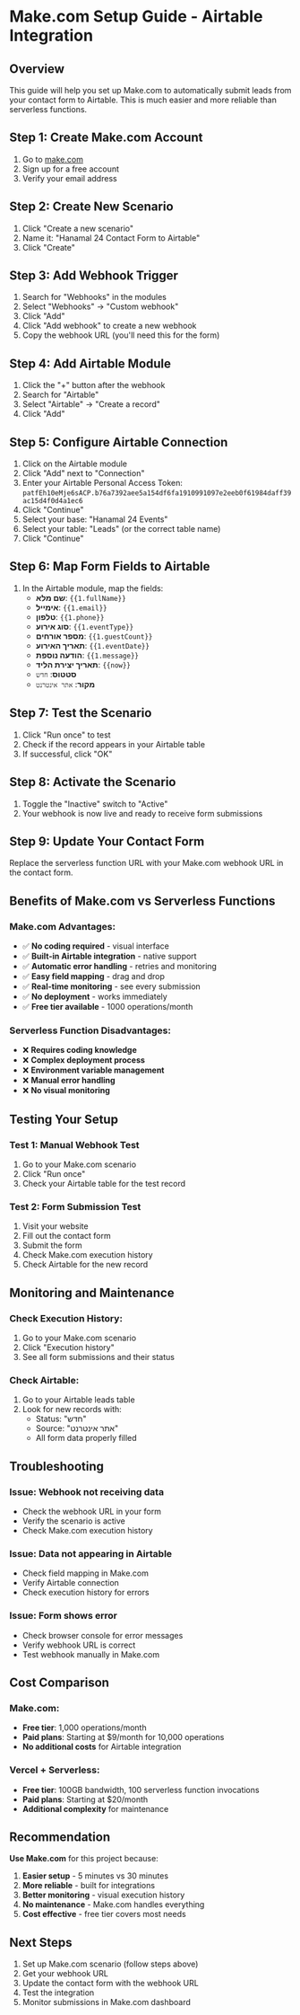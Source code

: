 # Make.com Setup Guide - Airtable Integration

## Overview
This guide will help you set up Make.com to automatically submit leads from your contact form to Airtable. This is much easier and more reliable than serverless functions.

## Step 1: Create Make.com Account
1. Go to [make.com](https://make.com)
2. Sign up for a free account
3. Verify your email address

## Step 2: Create New Scenario
1. Click "Create a new scenario"
2. Name it: "Hanamal 24 Contact Form to Airtable"
3. Click "Create"

## Step 3: Add Webhook Trigger
1. Search for "Webhooks" in the modules
2. Select "Webhooks" → "Custom webhook"
3. Click "Add"
4. Click "Add webhook" to create a new webhook
5. Copy the webhook URL (you'll need this for the form)

## Step 4: Add Airtable Module
1. Click the "+" button after the webhook
2. Search for "Airtable"
3. Select "Airtable" → "Create a record"
4. Click "Add"

## Step 5: Configure Airtable Connection
1. Click on the Airtable module
2. Click "Add" next to "Connection"
3. Enter your Airtable Personal Access Token:
   `patfEh10eMje6sACP.b76a7392aee5a154df6fa1910991097e2eeb0f61984daff39ac15d4f0d4a1ec6`
4. Click "Continue"
5. Select your base: "Hanamal 24 Events"
6. Select your table: "Leads" (or the correct table name)
7. Click "Continue"

## Step 6: Map Form Fields to Airtable
1. In the Airtable module, map the fields:
   - **שם מלא**: `{{1.fullName}}`
   - **אימייל**: `{{1.email}}`
   - **טלפון**: `{{1.phone}}`
   - **סוג אירוע**: `{{1.eventType}}`
   - **מספר אורחים**: `{{1.guestCount}}`
   - **תאריך האירוע**: `{{1.eventDate}}`
   - **הודעה נוספת**: `{{1.message}}`
   - **תאריך יצירת הליד**: `{{now}}`
   - **סטטוס**: `חדש`
   - **מקור**: `אתר אינטרנט`

## Step 7: Test the Scenario
1. Click "Run once" to test
2. Check if the record appears in your Airtable table
3. If successful, click "OK"

## Step 8: Activate the Scenario
1. Toggle the "Inactive" switch to "Active"
2. Your webhook is now live and ready to receive form submissions

## Step 9: Update Your Contact Form
Replace the serverless function URL with your Make.com webhook URL in the contact form.

## Benefits of Make.com vs Serverless Functions

### Make.com Advantages:
- ✅ **No coding required** - visual interface
- ✅ **Built-in Airtable integration** - native support
- ✅ **Automatic error handling** - retries and monitoring
- ✅ **Easy field mapping** - drag and drop
- ✅ **Real-time monitoring** - see every submission
- ✅ **No deployment** - works immediately
- ✅ **Free tier available** - 1000 operations/month

### Serverless Function Disadvantages:
- ❌ **Requires coding knowledge**
- ❌ **Complex deployment process**
- ❌ **Environment variable management**
- ❌ **Manual error handling**
- ❌ **No visual monitoring**

## Testing Your Setup

### Test 1: Manual Webhook Test
1. Go to your Make.com scenario
2. Click "Run once"
3. Check your Airtable table for the test record

### Test 2: Form Submission Test
1. Visit your website
2. Fill out the contact form
3. Submit the form
4. Check Make.com execution history
5. Check Airtable for the new record

## Monitoring and Maintenance

### Check Execution History:
1. Go to your Make.com scenario
2. Click "Execution history"
3. See all form submissions and their status

### Check Airtable:
1. Go to your Airtable leads table
2. Look for new records with:
   - Status: "חדש"
   - Source: "אתר אינטרנט"
   - All form data properly filled

## Troubleshooting

### Issue: Webhook not receiving data
- Check the webhook URL in your form
- Verify the scenario is active
- Check Make.com execution history

### Issue: Data not appearing in Airtable
- Check field mapping in Make.com
- Verify Airtable connection
- Check execution history for errors

### Issue: Form shows error
- Check browser console for error messages
- Verify webhook URL is correct
- Test webhook manually in Make.com

## Cost Comparison

### Make.com:
- **Free tier**: 1,000 operations/month
- **Paid plans**: Starting at $9/month for 10,000 operations
- **No additional costs** for Airtable integration

### Vercel + Serverless:
- **Free tier**: 100GB bandwidth, 100 serverless function invocations
- **Paid plans**: Starting at $20/month
- **Additional complexity** for maintenance

## Recommendation

**Use Make.com** for this project because:
1. **Easier setup** - 5 minutes vs 30 minutes
2. **More reliable** - built for integrations
3. **Better monitoring** - visual execution history
4. **No maintenance** - Make.com handles everything
5. **Cost effective** - free tier covers most needs

## Next Steps

1. Set up Make.com scenario (follow steps above)
2. Get your webhook URL
3. Update the contact form with the webhook URL
4. Test the integration
5. Monitor submissions in Make.com dashboard
